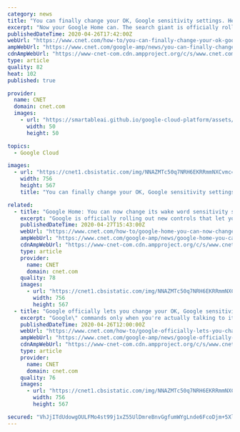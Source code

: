 ```yaml
---
category: news
title: "You can finally change your OK, Google sensitivity settings. Here's how"
excerpt: "Now your Google Home can. The search giant is officially rolling out new controls that let you adjust the sensitivity of your smart speaker to its wake word. That means you can fine-tune your Google Home ($49 at Walmart) or Nest devices to pick up \"Hey,"
publishedDateTime: 2020-04-26T17:42:00Z
webUrl: "https://www.cnet.com/how-to/you-can-finally-change-your-ok-google-sensitivity-settings-heres-how/"
ampWebUrl: "https://www.cnet.com/google-amp/news/you-can-finally-change-your-ok-google-sensitivity-settings-heres-how/"
cdnAmpWebUrl: "https://www-cnet-com.cdn.ampproject.org/c/s/www.cnet.com/google-amp/news/you-can-finally-change-your-ok-google-sensitivity-settings-heres-how/"
type: article
quality: 82
heat: 102
published: true

provider:
  name: CNET
  domain: cnet.com
  images:
    - url: "https://smartableai.github.io/google-cloud-platform/assets/images/organizations/cnet.com-50x50.jpg"
      width: 50
      height: 50

topics:
  - Google Cloud

images:
  - url: "https://cnet1.cbsistatic.com/img/NNAZMTc50q7NRH6EKRRmmNXCvmc=/756x567/2018/10/01/bf81a96a-6a09-47a3-80fd-b5eae197ec09/google-home-hub-2110.jpg"
    width: 756
    height: 567
    title: "You can finally change your OK, Google sensitivity settings. Here's how"

related:
  - title: "Google Home: You can now change its wake word sensitivity settings. Here's how"
    excerpt: "Google is officially rolling out new controls that let you adjust the sensitivity of your Google Home smart speaker to its wake word. That means you can fine-tune your Google Home ($49 at Walmart) or Nest devices to pick up \"Hey,"
    publishedDateTime: 2020-04-27T15:43:00Z
    webUrl: "https://www.cnet.com/how-to/google-home-you-can-now-change-its-wake-word-sensitivity-settings-heres-how/"
    ampWebUrl: "https://www.cnet.com/google-amp/news/google-home-you-can-now-change-its-wake-word-sensitivity-settings-heres-how/"
    cdnAmpWebUrl: "https://www-cnet-com.cdn.ampproject.org/c/s/www.cnet.com/google-amp/news/google-home-you-can-now-change-its-wake-word-sensitivity-settings-heres-how/"
    type: article
    provider:
      name: CNET
      domain: cnet.com
    quality: 78
    images:
      - url: "https://cnet1.cbsistatic.com/img/NNAZMTc50q7NRH6EKRRmmNXCvmc=/756x567/2018/10/01/bf81a96a-6a09-47a3-80fd-b5eae197ec09/google-home-hub-2110.jpg"
        width: 756
        height: 567
  - title: "Google officially lets you change your OK, Google sensitivity settings. Here's how"
    excerpt: "Google\" commands only when you're actually talking to it. Not only is that more convenient, it leaves less of your data in the cloud. You may have opted in to the Voice & Audio Activity setting in your Google account. Google says turning it on can help your smart speaker understand your voice better over time, which is great. But Google stores ..."
    publishedDateTime: 2020-04-26T12:00:00Z
    webUrl: "https://www.cnet.com/how-to/google-officially-lets-you-change-your-ok-google-sensitivity-settings-heres-how/"
    ampWebUrl: "https://www.cnet.com/google-amp/news/google-officially-lets-you-change-your-ok-google-sensitivity-settings-heres-how/"
    cdnAmpWebUrl: "https://www-cnet-com.cdn.ampproject.org/c/s/www.cnet.com/google-amp/news/google-officially-lets-you-change-your-ok-google-sensitivity-settings-heres-how/"
    type: article
    provider:
      name: CNET
      domain: cnet.com
    quality: 76
    images:
      - url: "https://cnet1.cbsistatic.com/img/NNAZMTc50q7NRH6EKRRmmNXCvmc=/756x567/2018/10/01/bf81a96a-6a09-47a3-80fd-b5eae197ec09/google-home-hub-2110.jpg"
        width: 756
        height: 567

secured: "VhJjITdUdowgOULFMo4st99j1xZ55UlDmreBnvGgfumWYgLnde6FcoDjm+5XlL9ZTtfdOhr+iixUA+m5Q/Qf00btPy6Xgf30y7SyqbqRBYuk8XuzCo6HfyWq7P6bcPECuhUZ5kdrPWM6enALJov9kV5S9gwpIhj9QOKhu6VNhoMpnQBqzak3D7vtnlVTMLeaxjkYN3oi2a4mTE3K22Ed2jjcycdOZxMdcfXs6/CkLcVzgHvKrccp+NJDh1IiKr5Cij/65/rIftDJ3Hy5nwIqws+vtzREesOj0vR3f12+1kPDhX003Zy4WX83hxCWOdskh4OpeqLMZI6eRrkOvFSV8nuiudstPefZdXs6NukrzrX3stNcplvKhexb+/OYjqVcA+/9DIxAz3z46HfKqj3SScydoCeaC2Xf1e6v2hctD9AlpURprLzRi0MH7DW0uFC50dEi6yRtngqXt+yY4/YNnFx5hQF5EIauUyI2sitalos=;yXNgzWPSBzV94LCaB05bIg=="
---
```


